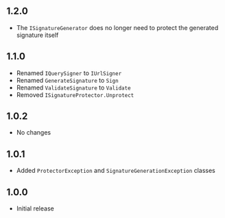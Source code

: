 1.2.0
-----

* The `ISignatureGenerator` does no longer need to protect the generated signature itself
  
1.1.0
-----

* Renamed `IQuerySigner` to `IUrlSigner`
* Renamed `GenerateSignature` to `Sign`
* Renamed `ValidateSignature` to `Validate`
* Removed `ISignatureProtector.Unprotect`

1.0.2
-----

* No changes

1.0.1
-----

* Added `ProtectorException` and `SignatureGenerationException` classes

1.0.0
-----

* Initial release

